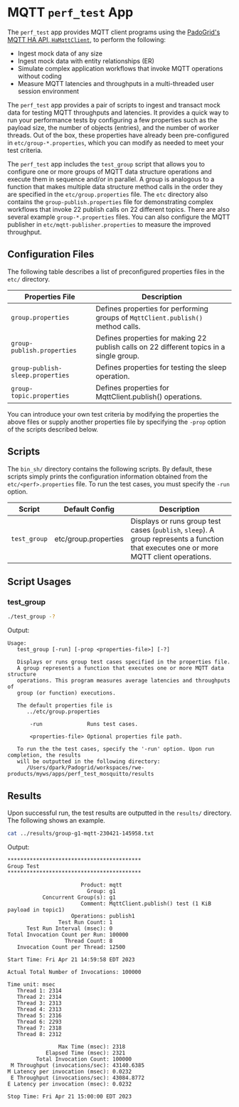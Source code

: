 # MQTT `perf_test` App

The `perf_test` app provides MQTT client programs using the [PadoGrid's MQTT HA API, `HaMqttClient`](https://github.com/padogrid/padogrid/blob/develop/mqtt-addon-core/README.md), to perform the following:

- Ingest mock data of any size
- Ingest mock data with entity relationships (ER)
- Simulate complex application workflows that invoke MQTT operations without coding
- Measure MQTT latencies and throughputs in a multi-threaded user session environment

The `perf_test` app provides a pair of scripts to ingest and transact mock data for testing MQTT throughputs and latencies. It provides a quick way to run your performance tests by configuring a few properties such as the payload size, the number of objects (entries), and the number of worker threads. Out of the box, these properties have already been pre-configured in `etc/group-*.properties`, which you can modify as needed to meet your test criteria.

The `perf_test` app includes the `test_group` script that allows you to configure one or more groups of MQTT data structure operations and execute them in sequence and/or in parallel. A group is analogous to a function that makes multiple data structure method calls in the order they are specified in the `etc/group.properties` file. The `etc` directory also contains the `group-publish.properties` file for demonstrating complex workflows that invoke 22 publish calls on 22 different topics. There are also several example `group-*.properties` files. You can also configure the MQTT publisher in `etc/mqtt-publisher.properties` to measure the improved throughput. 

## Configuration Files

The following table describes a list of preconfigured properties files in the `etc/` directory.

| Properties File | Description |
| --------------- | ----------- |
| `group.properties`      | Defines properties for performing groups of `MqttClient.publish()` method calls. |
| `group-publish.properties` | Defines properties for making 22 publish calls on 22 different topics in a single group. |
| `group-publish-sleep.properties` | Defines properties for testing the sleep operation. |
| `group-topic.properties` | Defines properties for MqttClient.publish() operations. |

You can introduce your own test criteria by modifying the properties the above files or supply another properties file by specifying the `-prop` option of the scripts described below.

## Scripts

The `bin_sh/` directory contains the following scripts. By default, these scripts simply prints the configuration information obtained from the `etc/<perf>.properties` file. To run the test cases, you must specify the `-run` option.

| Script | Default Config | Description |
| ------ | -------------- | ----------- |
| `test_group` | etc/group.properties | Displays or runs group test cases (`publish`, `sleep`). A group represents a function that executes one or more MQTT client operations. |

## Script Usages

### test_group

```bash
./test_group -?
```

Output:

```console
Usage:
   test_group [-run] [-prop <properties-file>] [-?]

   Displays or runs group test cases specified in the properties file.
   A group represents a function that executes one or more MQTT data structure
   operations. This program measures average latencies and throughputs of
   group (or function) executions.

   The default properties file is
      ../etc/group.properties

       -run              Runs test cases.

       <properties-file> Optional properties file path.

   To run the the test cases, specify the '-run' option. Upon run completion, the results
   will be outputted in the following directory:
      /Users/dpark/Padogrid/workspaces/rwe-products/myws/apps/perf_test_mosquitto/results
```

## Results

Upon successful run, the test results are outputted in the `results/` directory. The following shows an example.

```bash
cat ../results/group-g1-mqtt-230421-145958.txt
```

Output:

```console
******************************************
Group Test
******************************************

                       Product: mqtt
                         Group: g1
           Concurrent Group(s): g1
                       Comment: MqttClient.publish() test (1 KiB payload in topic1)
                    Operations: publish1
                Test Run Count: 1
      Test Run Interval (msec): 0
Total Invocation Count per Run: 100000
                  Thread Count: 8
   Invocation Count per Thread: 12500

Start Time: Fri Apr 21 14:59:58 EDT 2023

Actual Total Number of Invocations: 100000

Time unit: msec
   Thread 1: 2314
   Thread 2: 2314
   Thread 3: 2313
   Thread 4: 2313
   Thread 5: 2316
   Thread 6: 2293
   Thread 7: 2318
   Thread 8: 2312

                Max Time (msec): 2318
            Elapsed Time (msec): 2321
         Total Invocation Count: 100000
 M Throughput (invocations/sec): 43140.6385
M Latency per invocation (msec): 0.0232
 E Throughput (invocations/sec): 43084.8772
E Latency per invocation (msec): 0.0232

Stop Time: Fri Apr 21 15:00:00 EDT 2023
```
